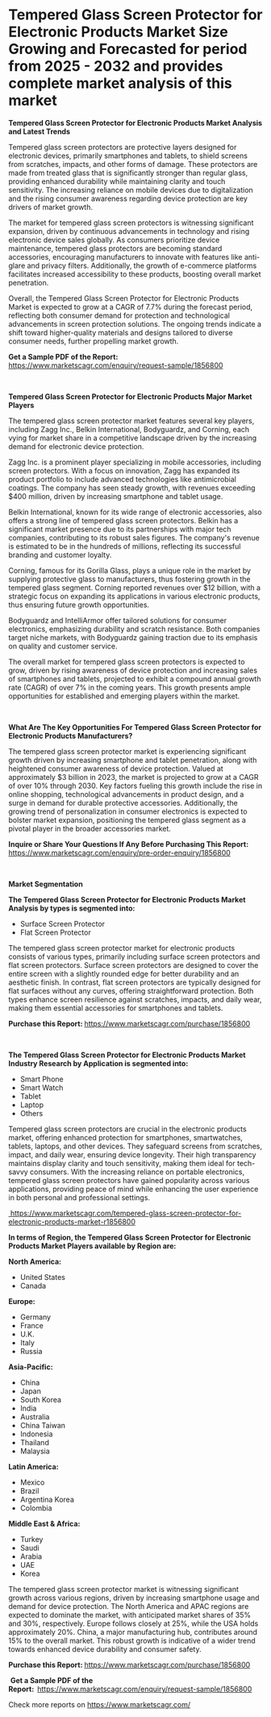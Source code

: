 <p><h1>Tempered Glass Screen Protector for Electronic Products Market Size Growing and Forecasted for period from 2025 - 2032 and provides complete market analysis of this market</h1></p><p><strong>Tempered Glass Screen Protector for Electronic Products Market Analysis and Latest Trends</strong></p>
<p><p>Tempered glass screen protectors are protective layers designed for electronic devices, primarily smartphones and tablets, to shield screens from scratches, impacts, and other forms of damage. These protectors are made from treated glass that is significantly stronger than regular glass, providing enhanced durability while maintaining clarity and touch sensitivity. The increasing reliance on mobile devices due to digitalization and the rising consumer awareness regarding device protection are key drivers of market growth.</p><p>The market for tempered glass screen protectors is witnessing significant expansion, driven by continuous advancements in technology and rising electronic device sales globally. As consumers prioritize device maintenance, tempered glass protectors are becoming standard accessories, encouraging manufacturers to innovate with features like anti-glare and privacy filters. Additionally, the growth of e-commerce platforms facilitates increased accessibility to these products, boosting overall market penetration.</p><p>Overall, the Tempered Glass Screen Protector for Electronic Products Market is expected to grow at a CAGR of 7.7% during the forecast period, reflecting both consumer demand for protection and technological advancements in screen protection solutions. The ongoing trends indicate a shift toward higher-quality materials and designs tailored to diverse consumer needs, further propelling market growth.</p></p>
<p><strong>Get a Sample PDF of the Report:&nbsp;</strong> <a href="https://www.marketscagr.com/enquiry/request-sample/1856800?utm_campaign=2650&utm_medium=2&utm_source=Github&utm_content=ia&utm_term=27032025&utm_id=tempered-glass-screen-protector-for-electronic-products">https://www.marketscagr.com/enquiry/request-sample/1856800</a></p>
<p>&nbsp;</p>
<p><strong>Tempered Glass Screen Protector for Electronic Products Major Market Players</strong></p>
<p><p>The tempered glass screen protector market features several key players, including Zagg Inc., Belkin International, Bodyguardz, and Corning, each vying for market share in a competitive landscape driven by the increasing demand for electronic device protection.</p><p>Zagg Inc. is a prominent player specializing in mobile accessories, including screen protectors. With a focus on innovation, Zagg has expanded its product portfolio to include advanced technologies like antimicrobial coatings. The company has seen steady growth, with revenues exceeding $400 million, driven by increasing smartphone and tablet usage.</p><p>Belkin International, known for its wide range of electronic accessories, also offers a strong line of tempered glass screen protectors. Belkin has a significant market presence due to its partnerships with major tech companies, contributing to its robust sales figures. The company's revenue is estimated to be in the hundreds of millions, reflecting its successful branding and customer loyalty.</p><p>Corning, famous for its Gorilla Glass, plays a unique role in the market by supplying protective glass to manufacturers, thus fostering growth in the tempered glass segment. Corning reported revenues over $12 billion, with a strategic focus on expanding its applications in various electronic products, thus ensuring future growth opportunities.</p><p>Bodyguardz and IntelliArmor offer tailored solutions for consumer electronics, emphasizing durability and scratch resistance. Both companies target niche markets, with Bodyguardz gaining traction due to its emphasis on quality and customer service.</p><p>The overall market for tempered glass screen protectors is expected to grow, driven by rising awareness of device protection and increasing sales of smartphones and tablets, projected to exhibit a compound annual growth rate (CAGR) of over 7% in the coming years. This growth presents ample opportunities for established and emerging players within the market.</p></p>
<p>&nbsp;</p>
<p><strong>What Are The Key Opportunities For Tempered Glass Screen Protector for Electronic Products Manufacturers?</strong></p>
<p><p>The tempered glass screen protector market is experiencing significant growth driven by increasing smartphone and tablet penetration, along with heightened consumer awareness of device protection. Valued at approximately $3 billion in 2023, the market is projected to grow at a CAGR of over 10% through 2030. Key factors fueling this growth include the rise in online shopping, technological advancements in product design, and a surge in demand for durable protective accessories. Additionally, the growing trend of personalization in consumer electronics is expected to bolster market expansion, positioning the tempered glass segment as a pivotal player in the broader accessories market.</p></p>
<p><strong>Inquire or Share Your Questions If Any Before Purchasing This Report:</strong> <a href="https://www.marketscagr.com/enquiry/pre-order-enquiry/1856800?utm_campaign=2650&utm_medium=2&utm_source=Github&utm_content=ia&utm_term=27032025&utm_id=tempered-glass-screen-protector-for-electronic-products">https://www.marketscagr.com/enquiry/pre-order-enquiry/1856800</a></p>
<p>&nbsp;</p>
<p><strong>Market Segmentation</strong></p>
<p><strong>The Tempered Glass Screen Protector for Electronic Products Market Analysis by types is segmented into:</strong></p>
<p><ul><li>Surface Screen Protector</li><li>Flat Screen Protector</li></ul></p>
<p><p>The tempered glass screen protector market for electronic products consists of various types, primarily including surface screen protectors and flat screen protectors. Surface screen protectors are designed to cover the entire screen with a slightly rounded edge for better durability and an aesthetic finish. In contrast, flat screen protectors are typically designed for flat surfaces without any curves, offering straightforward protection. Both types enhance screen resilience against scratches, impacts, and daily wear, making them essential accessories for smartphones and tablets.</p></p>
<p><strong>Purchase this Report:&nbsp;</strong><a href="https://www.marketscagr.com/purchase/1856800?utm_campaign=2650&utm_medium=2&utm_source=Github&utm_content=ia&utm_term=27032025&utm_id=tempered-glass-screen-protector-for-electronic-products">https://www.marketscagr.com/purchase/1856800</a></p>
<p>&nbsp;</p>
<p><strong>The Tempered Glass Screen Protector for Electronic Products Market Industry Research by Application is segmented into:</strong></p>
<p><ul><li>Smart Phone</li><li>Smart Watch</li><li>Tablet</li><li>Laptop</li><li>Others</li></ul></p>
<p><p>Tempered glass screen protectors are crucial in the electronic products market, offering enhanced protection for smartphones, smartwatches, tablets, laptops, and other devices. They safeguard screens from scratches, impact, and daily wear, ensuring device longevity. Their high transparency maintains display clarity and touch sensitivity, making them ideal for tech-savvy consumers. With the increasing reliance on portable electronics, tempered glass screen protectors have gained popularity across various applications, providing peace of mind while enhancing the user experience in both personal and professional settings.</p></p>
<p><a href="https://www.marketscagr.com/tempered-glass-screen-protector-for-electronic-products-market-r1856800?utm_campaign=2650&utm_medium=2&utm_source=Github&utm_content=ia&utm_term=27032025&utm_id=tempered-glass-screen-protector-for-electronic-products">&nbsp;https://www.marketscagr.com/tempered-glass-screen-protector-for-electronic-products-market-r1856800</a></p>
<p><strong>In terms of Region, the Tempered Glass Screen Protector for Electronic Products Market Players available by Region are:</strong></p>
<p>
    <p> <strong> North America: </strong>
        <ul>
            <li>United States</li>
            <li>Canada</li>
        </ul>
        </p> 
    <p> <strong> Europe: </strong>
        <ul>
            <li>Germany</li>
            <li>France</li>
            <li>U.K.</li>
            <li>Italy</li>
            <li>Russia</li>
        </ul>
        </p> 
    <p> <strong> Asia-Pacific: </strong>
        <ul>
            <li>China</li>
            <li>Japan</li>
            <li>South Korea</li>
            <li>India</li>
            <li>Australia</li>
            <li>China Taiwan</li>
            <li>Indonesia</li>
            <li>Thailand</li>
            <li>Malaysia</li>
        </ul>
        </p> 
    <p> <strong> Latin America: </strong>
        <ul>
            <li>Mexico</li>
            <li>Brazil</li>
            <li>Argentina Korea</li>
            <li>Colombia</li>
        </ul>
        </p> 
    <p> <strong> Middle East & Africa: </strong>
        <ul>
            <li>Turkey</li>
            <li>Saudi</li>
            <li>Arabia</li>
            <li>UAE</li>
            <li>Korea</li>
        </ul>
    </p>
    </p>
<p><p>The tempered glass screen protector market is witnessing significant growth across various regions, driven by increasing smartphone usage and demand for device protection. The North America and APAC regions are expected to dominate the market, with anticipated market shares of 35% and 30%, respectively. Europe follows closely at 25%, while the USA holds approximately 20%. China, a major manufacturing hub, contributes around 15% to the overall market. This robust growth is indicative of a wider trend towards enhanced device durability and consumer safety.</p></p>
<p><strong>Purchase this Report: </strong><a href="https://www.marketscagr.com/purchase/1856800?utm_campaign=2650&utm_medium=2&utm_source=Github&utm_content=ia&utm_term=27032025&utm_id=tempered-glass-screen-protector-for-electronic-products">https://www.marketscagr.com/purchase/1856800</a></p>
<p>&nbsp;<strong>Get a Sample PDF of the Report:&nbsp;&nbsp;</strong><a href="https://www.marketscagr.com/enquiry/request-sample/1856800?utm_campaign=2650&utm_medium=2&utm_source=Github&utm_content=ia&utm_term=27032025&utm_id=tempered-glass-screen-protector-for-electronic-products">https://www.marketscagr.com/enquiry/request-sample/1856800</a></p>
<p><strong></strong></p>
<p>Check more reports on <a href="https://www.marketscagr.com/?utm_campaign=2650&utm_medium=2&utm_source=Github&utm_content=ia&utm_term=27032025&utm_id=tempered-glass-screen-protector-for-electronic-products">https://www.marketscagr.com/</a></p>